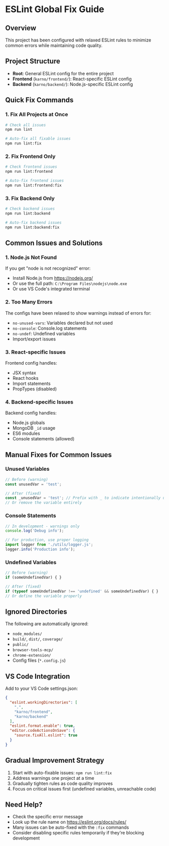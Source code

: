 # ESLint Global Fix Guide

## Overview
This project has been configured with relaxed ESLint rules to minimize common errors while maintaining code quality.

## Project Structure
- **Root**: General ESLint config for the entire project
- **Frontend** (`karno/frontend/`): React-specific ESLint config
- **Backend** (`karno/backend/`): Node.js-specific ESLint config

## Quick Fix Commands

### 1. Fix All Projects at Once
```bash
# Check all issues
npm run lint

# Auto-fix all fixable issues
npm run lint:fix
```

### 2. Fix Frontend Only
```bash
# Check frontend issues
npm run lint:frontend

# Auto-fix frontend issues
npm run lint:frontend:fix
```

### 3. Fix Backend Only
```bash
# Check backend issues
npm run lint:backend

# Auto-fix backend issues
npm run lint:backend:fix
```

## Common Issues and Solutions

### 1. Node.js Not Found
If you get "node is not recognized" error:
- Install Node.js from https://nodejs.org/
- Or use the full path: `C:\Program Files\nodejs\node.exe`
- Or use VS Code's integrated terminal

### 2. Too Many Errors
The configs have been relaxed to show warnings instead of errors for:
- `no-unused-vars`: Variables declared but not used
- `no-console`: Console.log statements
- `no-undef`: Undefined variables
- Import/export issues

### 3. React-specific Issues
Frontend config handles:
- JSX syntax
- React hooks
- Import statements
- PropTypes (disabled)

### 4. Backend-specific Issues
Backend config handles:
- Node.js globals
- MongoDB `_id` usage
- ES6 modules
- Console statements (allowed)

## Manual Fixes for Common Issues

### Unused Variables
```javascript
// Before (warning)
const unusedVar = 'test';

// After (fixed)
const _unusedVar = 'test'; // Prefix with _ to indicate intentionally unused
// Or remove the variable entirely
```

### Console Statements
```javascript
// In development - warnings only
console.log('Debug info');

// For production, use proper logging
import logger from './utils/logger.js';
logger.info('Production info');
```

### Undefined Variables
```javascript
// Before (warning)
if (someUndefinedVar) { }

// After (fixed)
if (typeof someUndefinedVar !== 'undefined' && someUndefinedVar) { }
// Or define the variable properly
```

## Ignored Directories
The following are automatically ignored:
- `node_modules/`
- `build/`, `dist/`, `coverage/`
- `public/`
- `browser-tools-mcp/`
- `chrome-extension/`
- Config files (`*.config.js`)

## VS Code Integration
Add to your VS Code settings.json:
```json
{
  "eslint.workingDirectories": [
    ".",
    "karno/frontend",
    "karno/backend"
  ],
  "eslint.format.enable": true,
  "editor.codeActionsOnSave": {
    "source.fixAll.eslint": true
  }
}
```

## Gradual Improvement Strategy
1. Start with auto-fixable issues: `npm run lint:fix`
2. Address warnings one project at a time
3. Gradually tighten rules as code quality improves
4. Focus on critical issues first (undefined variables, unreachable code)

## Need Help?
- Check the specific error message
- Look up the rule name on https://eslint.org/docs/rules/
- Many issues can be auto-fixed with the `:fix` commands
- Consider disabling specific rules temporarily if they're blocking development 
